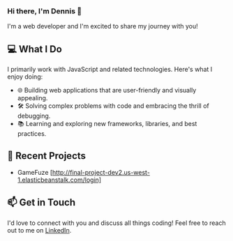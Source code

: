 ### Hi there, I'm Dennis 👋

<!--
**dennis-pnguyen/dennis-pnguyen** is a ✨ _special_ ✨ repository because its `README.md` (this file) appears on your GitHub profile.

Here are some ideas to get you started:

- 🔭 I’m currently working on ...
- 🌱 I’m currently learning ...
- 👯 I’m looking to collaborate on ...
- 🤔 I’m looking for help with ...
- 💬 Ask me about ...
- 📫 How to reach me: ...
- 😄 Pronouns: ...
- ⚡ Fun fact: ...
-->
I'm a web developer and I'm excited to share my journey with you!

## 💻 What I Do

I primarily work with JavaScript and related technologies. Here's what I enjoy doing:

- 🌐 Building web applications that are user-friendly and visually appealing.
- 🛠️ Solving complex problems with code and embracing the thrill of debugging.
- 📚 Learning and exploring new frameworks, libraries, and best practices.

## 💾 Recent Projects

- GameFuze [http://final-project-dev2.us-west-1.elasticbeanstalk.com/login]

## 📫 Get in Touch

I'd love to connect with you and discuss all things coding! Feel free to reach out to me on [LinkedIn](https://www.linkedin.com/in/dennisp-nguyen/).

